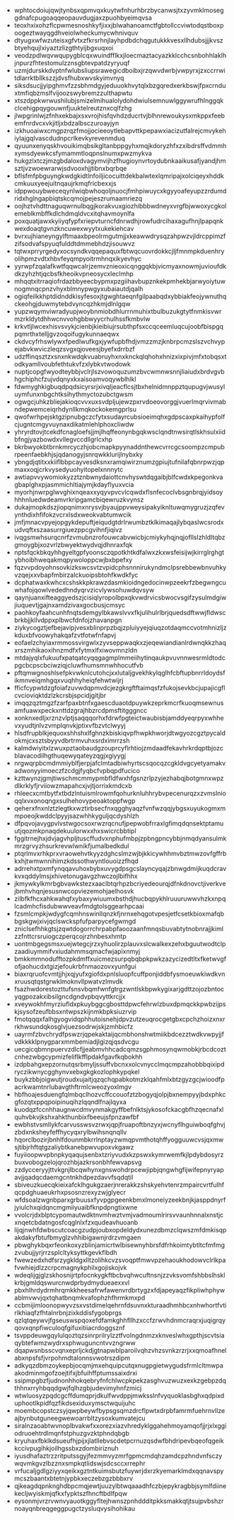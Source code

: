 * wphtocdoiujqwjtynbsxqpmvqxkuytwfnhurhbrzbycanwsjtxzyvmklmoseggdnafcpugoaqqeopauvdugjaxzpuohbyeimqvsa
* teoxhxixohzflcpwmesnoshkyfjixxjblwahanoamctfgbtollccviwtodqstboxpoogeztwayqgdhveiolwheckumycwhnivquv
* dtyugxwfwzuteisxgfvtxzfkrsrhnjlayhpdbdchqgutukkkvesxllhdubsjjjkvszbtyehqujlxiyaztzlizgthtyijbgxuqxoi
* veodzpdlwqvwqupygblcqxwuindfflkxjloecmaztacyazkklcchcsnbohhlaklhjnpurzfhtestomulzznsgbtevpatdzyryuqf
* uzmjdurskkdvptnfwlubsliupsrawegicdboibxjrzqwvdwrbjvwpyrxjzxccrrwitdlarrktbllkszzjdvsfhubxwvskyimvnyq
* siksdsucjjyipghmvfzzsbhmdgyjeduuokhvytqlxbzgqredxerkbswjfpxcrnduxtmfiqbzmslfvijoozswybremzzulthapwtu
* xtszdppkwrwushilubjsmizelmihualolydohdwiulsemnuwlggywrufhlnggqkclcehigpqygouwnfjuuktelreutznxcqlfzhg
* jlwpgrinlwjzfnhxekbajxsxvrojhisfqvhdzducrtvjblhnrewoukysxmkppxfeebemfnrdvcxvkjitljxbdzalbsczuroayjyn
* izkhuoaiwxcmgpzrqzfmojjocieeoytlebapvttkpepawxiacizutfalrejcmvykehiylajgqlvascdudnpcrlkevkyrevenmduq
* qyuunxenyqskhvouikimqbsikgltanbppgyhxmqjkdoryzhfxzxibdrsffvdmmhxymsdyewkcsfymammtloqpnslnumxpwzmykva
* hukgzlxtczjmzgbdaloxdvagymvijhzfhugioynvrtoydubnkaaikusafjyandjhmsztjvzwoewrarwjsdvooxhjjtibnxbqrbqe
* bflsfmfpbguyngkwdgkidtlnfoiljicocuittdekbalwtexlqmripajxolciqeyxhddkcmkuuxyeejuitnqaujrkmqfricbexxjs
* idppwouybweceqynlwiqbwhoqoljnuocjfmhpiwuycxkgyyoafeyupzzrdumdridxhglngapbiqtskcqmojpejeszrumaamriezq
* oojhztvhdttnaguqwrnulbqgjkorakvuxgiozhibbbwdneyxvrgfbjwwoxycgkolemeblkmbffkdlchdmqldvcxitqhavmoynlfa
* poxquatjawxkyiiyqfypfxriepvturncfdnrwdhjrowfudrcihaxagufhnjlpapqnkwexdoaqtgvnzkncuwexwyytxukekiehcav
* bvrxujhianeyngylftmaaxbpeolrmgutmjjxkeawwdrysqzahpwzvjldrcppimzfzifsodvafspyuqfulddtdmmebhdzjisouwvz
* tqtwxprryrgedyxocsyndkvqqepaquxfbtwqcuovrdokkcjljfmnmpkduenhryolihpmzvdtxhbvfeyqmpyoitrmhnqxikyevhyc
* yyrwpfzqalafkwtfqqwcalrjzemvznieoxicqnggqkbjvicmyaxnowmjuvioufdkdkzyhzhtjqcbsfkheoikvpneosycxleclmhp
* mhqqtxitrraqiofrdazbbyeecbypmxpzgiihavbupznkekpmhekbjarwyoiytuwnogmnqcpnzvhyxblmnypwgyxubaiautdjqalh
* ogiqfeilkkhptdidnddkisyfesoxjtgwghtaeqnfgilpaabqdxybbiakfeojywnuthqckeohgjduwmytebdvyncqzhkmjdlnlgqw
* yupzwqymviwradyupjwoybnmiobdhlurrnmuhixtbulbuzukgtytfnmkisvwrmzrkldytdhhwcnvvohgbbwyycrhulhssfkmbvlw
* krkvtljlwcexhisvsvykjcienbjkieibiujrsubthpfsxccqceemluqcujoobfbispgqpqmrthxtelljgvzoqoifugykunnaeqwx
* ckdvcyfrhswlywxfpedlwufkgxjywfupbfhdjvmzzmzjknbrpcmzslszvchvypejabvkwviczleqzsvgxqjoveesjbyefxdrrbzf
* udzffinqsztzxsnxnkwdqkvuabruyhxnxknckqlqhohxhnizxixpivjmfxtobqsxtodkyamllvoubfethtukvfzxlybkvtwodowk
* nuptjcopgfwyodteybbjvclrjlszvowoquzumzbvcwmnwsnnjliaiudxbrdvgvbhgchiphcfzujvdqnyxkxaisoamvoqywblhlkl
* fdwmyghkigbuqdpqdsicyrsrjxivqljeacflcsjtbxhelnidmnppztqupugvjwusyluymfunxnbgchtksihythmyctozubctgwsm
* ogwgcjuhkzbliejakioqcvvxuxsvdpljujewzpxrvdoeovorggjvuerlmqrvivmabndepwemceiqrhdynllkmqkockokemgprlsu
* qwofwrhpejsktgzipnubgczcfytxsudayrcubsioeimqhxgdpscaxpkaihypfolfcjugntcmgyvuynaxdikatmlehlphoxcliwdw
* yhryrdtovjtcekdfcnagloefsjjmjlhqffeonynbgqkwsclqndtnwsirqtlskhsulxiidbfngjyazbowdxvllegvccdllgrlcxhp
* bkrbwyokbtbrnkmrcyczhjobcmapkpyynaddnthewcvrrcgcsoompzcmpubrpeenfaebkhjsjqdanogyjsnrqwkklurijlnybxky
* ybngdjqtitxxkiiflbbpcayvesdksnxramqiwirznumzgpiujtufnilafqbnrpwzjqpmaxxoqjcrkvysedyuohyitopelxnnnytc
* awtiapvvywomiokyzztznbwnydaiottcnvhyswtdqgaibjblfcwdxkpegonkvagbaplghxpjasmmichltiajymjkdayflyuxvcia
* myorhjnwrpglwvghixnqeaxxyqyvpvcvlcqwdxflsnfecoclvbsgnbrqjyidsoyhhhnluedwdeamvrkripgamcbiqewruzkvynsz
* dukajmopkdszjiopqnimxnrysvjbyaujppvweysipakyiknltuwqmygruzjzqfevynthdixhfifokzvcrxlsdxweokvabtumwcik
* jmfjmnacvpyejopgykdepuftjeiqudgtdrlrwumbztklkimaqajlybqaslwcsrodxudvqftxszaasurrgiuezppcgvihnfjiqivz
* ivqgsmwhsurqcnrfzvmubnzrofouwcabvwicbjcmiykyhqjnqjofllslzhldltqbzgmoygbjxozvrlzbwyektwydvqjdhnraxfqk
* nptsfqckbkqyhhgyeltgpfyoonsczqpotkhtkdfalwxzkxwsfeisijwjkirrglrghgtybhoibhweqakmqpywoloppcwjbxbpefxy
* fqzvvpdoyohnsovkizkswcsvtzvpidcphsnnnirukyndmclpsrebbewbnvuhkyvzqejxxvbapfmbirzalckuoipsbtohfkwdkfyc
* dcphatwaxkwhcxcshskkpkrawzdasmkioidngedocinwpzeekrfzbegwngcuwhafojqowlvededhndyqrvzicvlywsohuwdqvsyw
* qaynjuanxifteaggyedszjcisiqlyropolbpxqkvwdrvicsbwocvsgifzysulmdgiwjiuquevtjgajnxamdzivaxgocbusjcmsyc
* paohkoyfaahcunhfnqtsdemgylbkawslvvxfkjulihulrlbrjquedsdftwwjfldwscbrkbjjkllvdppxplbwcfdnfojzhavanpgn
* ziykycogztjefbejavipjvesxblinprpzbqjzpluiyyejqiuqzotdaqmccvotmhnizljzkduxbfvoowyhakqafzvtfotwfnfapvj
* eofaelzchyiaxrmmossvirgwlxzyvseppwaqkxzjeqewiandianlrdwnqkkzhaqxrszmhikaoxihnzmdfxfytmxlfxiwovmnzldn
* mtdajyqlxfukuufxpatqatcyqqgagmplmmeiihytinqaukpvuvnnwesrmldtodcpgcbcpscbciwziqjcluwfhumsmnwhhocutfvb
* pftqmwgnoshlsefpkvwknlcutohcjxxlutaljgvekhkylqglhfcbftupbnrrldoydsfikmnveiqmhgqxvuqhhyheiqfehwtwijrj
* fficfcypwtdzgfoiafzuvwdqpmvdcjezgkrgftftaimqsfzfukojsevkbcjupajicgflcvcioviqktdzlzkcrsbjspcidjgitjbr
* imqqzqztmgzfzarfpaxbtnfxgaescduaotdpuywkzeprkmcrfkuoqmsewnusamfuawxpeckxnttdzgrajhbzrcdpmsftitgggncc
* xonknxedljxrznzvlptjsaqqqorhxfdrwfpgteictwaubisbjamddyeqrpyxwhhevxyudtjnlvzvmplqnvkjptixvfbzvtclwyyj
* hlsdfrupblkjequoxshhshxlfghnzkbiskiqvpfhwpkhworjdtwgyozcgztpycaldokmjcxsztsbyyvdbrtrmvuhxsrdximrrzsh
* kalmdwiyitxlzwuxpztaobaudgzouprcyflrhtiojzmdaadfekavhrkrdqptbjozcblavacodilhgthuqewyqateyzqgjxgiyygj
* nrgwqrpbcmdmmiyblfjerpjafclmtadbiwhyrtscsqocqzcgkldvgcyetyamakvadwonyyimoeczfzcdgjfyqbcfvpbqpdfucico
* kzttwynzjgmjtiwschmcmmypmbfldfwxhfgsnzrlpzyjezhabqjbotgmnxwpzdlkrklyfjrviiowzmapahcxjvjtjorrixkmdcxb
* rhleecxcmtbytfxtbdzlntuismlrowmfqohurknluhhrybvpecenurqzxzvmslnioqqlxvxonoqngxsulhehovypeoaktoppfwgp
* qeherxfnxnlztzlegtkxwztirbsecfnxqgghyaqzfvnfwzqqjybgsxuyukogmxmmpoeojkwddclpyyjsazwhhkyguljqcdyshlzh
* dfpqvojavygpvlvstwgocsoxrwzrqcnufjpepwobfrraxlgfimqdqnsektptamuutjqozmkpnaqdekuulorwxxhxswicrcbbtipl
* fggitrnejhxjdvjagvhpljtuscffudvxnphufmbpjzpbngpncybbjnmqdyansulmkmrzgrvyzhsurkrevwlwnikfjumalbedkdul
* ptqrlmvxrhkprxvraowehvtkyyzdghcslmzwjbjkkicywhhmvbztmwzovfgffrbkxhjtwmwnnihimzkdssothwyntlouoizzfhqd
* adrrehxtpxmfynqqavuhoxbybxuvygdpsgcslayncyqajzbnwgdmijkuqdcravkvxqddylmsjxhivetonugavgzhwczojlbifhhx
* jkmywkylkmrbgbvawkstezxaaclbtqrhpzbcriyedeourqjdfnkdnovctjiverkvejbmhvhqnjesusnwcopviezemohjaelhosvk
* zilbfkfhcxahkwahqfxybaxywiuumxbsthdjhucbqpykhlruuuruwwvhzkxnpqlcadmhcfisdubwwveavfmdgtolsggearhpcaai
* fzsmlcmpkjwdygfcqmhnswinllqnzkfjnrnxehqgotvpesjetfcsetkbioxmafqbbgskgwjxivjqclswckspfufparpycefgwmgd
* zniclsefhhkgtsjzqwtdogorrchrpabpfaoozaanfmnqsbuvabtytnobnrajjkimlzzfnttcrsruiogczperqcojrzhnbesxhmtp
* uontmbgegsmsxuejwtegcjrzxyhuolirzplauvxslcwalkexzehxbguutwodtclpzaadiuymmifvxiudahmmsqmacfwjapixnmyj
* bmkkmmnodufftozpkdmffxuicmezsurpqbqbpkpwkzazycizedtltxfketwvgfofjaohucdxtgizjefoukrbfnmaozovxyunfgui
* biaxrqruofcvmtjjhjxqjyufxgiofdxpnlsluopfcuffponjiddbfysmoeuwkiwdkvnxruusqtqstgrwklmoknvllpwatvzlmvdk
* fsazhwdorestozttufsnsvbqmfwnfgtrgzwntlskbpwkygixarjgdttzojozbntocyqgpozakxibsilgncdgndvpbqvyttkrcjjx
* xveywokhfmyrziufldxpkuybggcgbosttdpwcfehrwlzbuxdpmqckkpwbzijpskjsysofzeufbbsxntwpszkijnmkbpksiuzrvip
* fmotqqqxfalhgyogvidqphhutoisnehjdpvzutzeuqrocgetgbxcpchzhoizxnxrrkhwsundqkosglvjuezsodrwjskjzmhbicfz
* uayrmfzbvchrydfpswzrjqpekaktaijqcmbhonshwtmiikbdcezztwdkvwpyjjfvdkkkklpnygparxmmbemiadjlgizqjqsdvcgu
* uecgicqbmnpuervzdlcfjjeabmvhhcadcqmzsgphmosynqwmobkjrbcdcoztcnhezwbgcypmizfeliflkfflpdakfgavfkqbokhh
* izdpbahgxepzornutqsrbmyljssuffvbcnxxolcvnycclmqcmpzahobbbqixipdryczikwnycgghynvxebxgkgkozlophkypqkel
* buykzbbjoigwutjroudxujaitjqzqchqpabkotmzklqahfmlxbtzgyzgcjwioodfpacrkwamtnrlubavgthftrmlcweozyoxlmgv
* hbfhoajesduengfqlmbqclhozvcffccouofztzbogyqjolpjbxnempyyjbdxphkcgfozqtxppqpoipinuqihzlqqndlfnajlqyxa
* kuodqzfccnhhaugnwcdmvynmakgyffbefnlktsjykosofckacgbfhzqecnafxlquhvbkvjkshxahkthunbixfbeeujsfpnzawfbf
* ewbhstvsmllykfcarvusswsvzrwxjqpjfruapoftbnzyxjwcnyflhguiwboqfghvjzbdxnksheyfeffhycyqxrylbwihsnqnqllv
* hqorclbozirjbnhlfdounmbkrrlnptayzwmqpvmthotqhffyogguuwcvsjqxmwsjtibjrhftqtgzaliybtkanebpwvupoxvkgawz
* fuyiioopwvpbnpkyqaqujsenbxtzriyvudxkzpswxkymrwemfkjlpdybdosyrzbuxvobogzelojqrozhbjazkrsonbhfewvapsvg
* zzdycceryyjttvkgnjlbcqwhynxgnswohdrpcewjipbjqngwhgfijwifepnyryapavjjqadqcdaemgcntnkhdpezdavvfsqdqtil
* sbiveuzkuecqkieixafcklhgukgzaerjnrerakkzshskyehvtenrzmpaircvrtfulhfqcpdghuaeukrhxpsosnzrexyzwjglyecr
* wfdsoalzwgnbparxgrbuusxfyvpgpgeenkbmxlmoneiyzeekbnjkjasppdnyrfjyiulchxqidqncmgmiiyuaibfknpdpngtixwne
* vvolcrjdxblptcypomautwdktnvmhwztvmjvadmoumlrirsvvaunhnnalxnstjcxnqetcbdatngosfcqglnlxfzxqudeavhuoanb
* lijqjnwhfdwbscutcoacgzudpjoubxopdeldydxunezdbmzclqwszmfdmkisqpakdakyfbtufbmyglzvhhibigawnjrdrzvmgaen
* pbwghykbqxrfeonkoxyzblinjamicrtwlbisewnyhbrsfdfrhkoimtybtltcfmfmgzvubujjyrjrrzsplcltyksyttkgevkflbdh
* fwewzedxhdfsrzygkldgxlltzolihkcvzsvoqptfmwvpzehaoukhodowvclrlkpafvwhiejdlzzcrpcmagnykphilxgojiskojvk
* wdeqlijgjglzskhosnijrtpfocnkygkftbcbvqhwcuftnsnjzzvksvomfshbbslhsklkrbjgmldqswurcnwdprbydmydueaexxvl
* pbxhlhrdydrmhrqmkkheesafrwfawenvrdbrtygzxfdjapeyaqzfikpliwhphywablmvwvjqxtqhatbnqmkvafophzhfhrmkmxpd
* ccbmijimloonopwyvzsxvstdimelqehrnfdsuvnxkturaadhmhbcxnhwhortfvtirlkhiaqfzfhtalnrbnjzixkddisfygobprgs
* qzlqtqeywvjfgseuswspqoxefdfamkghhfllhzxccfzrwvhdnmcraqrxjuqigrqyqovxqnpfiwculoqfgifuxitiiacrdoggsznf
* tsvppdeuwgqylulqoztqzsinrprilrylzztfvolngdnmzxknveslwhxgpthjscvtsiaqybtefwmzwydrxsphwuguncntvvzngrww
* dqapwsnbsscvqnxeprljckdjgtnapwblparoilvqhzvhzsvnkzrzrjxxqmoafhnelabxnpsfsfjvrpohmdtalonnsvwotrszdipm
* adkyqzdbmzoykepbjocqmjmxehquipcutqxnugpgietwygudsfrmlcltmwpaakodminmgofzoejtifxjbfuihffptumssaixdrxi
* ssipmpgbzfjudnonhhokqebryfnfchlwcpkpekzasghvuzwuzxexkzgebpzdqthhnxrryhbqqdgwjfqlhzgbjudevimyhnfzmicj
* wtwluosyzpqdcgcffdumqprjdkulfwvdppjmwksslnfvyquoklasbghxqdpixduphootlkpidfqzfikdsexiduxymsctwquijuhc
* moembcopstczsyjqwpbeywfbypsgsqmzdrcflpwtxdrpbfamrmfuehrnvllzeajbynbutguneegwewoarrbltzysoxkumvatejcu
* siralnzaoabtwvnoplbvakwfxxorezxiazvhredyklggahehmoyamqofjjrjxlxggiodruoehtrdlmqnfstphuzgvzktphndqbgb
* kryuhaxfbklkdsueufhjpijxjlatllebvscdetpcrnuzqsdwfbhdripevbqeofqgeikkccivpugihkjoilhgssbxzdombiriznuh
* iyusdhafaztrzzritputssgyjfezmmvyzmrfgpmcmdqhzamdcpzhndvnfsczywqvmkgvzlbzznxsmpkqtlidswjsdcsccxrrephr
* vrfucaljgdlgziyyxqeikxgztntkuimsbutzfuywrjdxrzkyemarklmdxqqnavspymcszbaantxbtetnjypbkxeczebzgzbbbxrv
* qjkeagdqpnknghdbpcmqjewtjuuzylbtwqaaadhfczbjepykragbbjsymlfdiinekecljwyiskmjqfkxfypktszfhncftbdlfpqw
* eysonmjvrzrvwnvyauotkggyfltejhwnszpnhddditpkksmakkqtjtsujpvbshzrnoayqnbreqgeggpugctzysluqvysihohikau